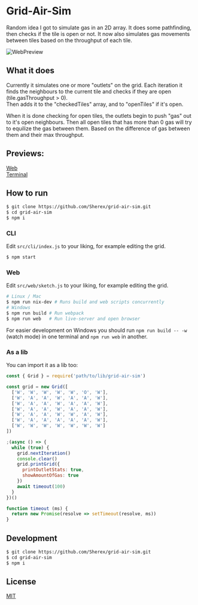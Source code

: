 # Grid-Air-Sim

Random idea I got to simulate gas in an 2D array. It does some pathfinding, then checks if the tile is open or not. It now also simulates gas movements between tiles based on the throughput of each tile.

![WebPreview](./assets/web-preview.gif)

## What it does
Currently it simulates one or more "outlets" on the grid. Each iteration it finds the neighbours to the current tile and checks if they are open (tile.gasThroughput > 0).  
Then adds it to the "checkedTiles" array, and to "openTiles" if it's open.

When it is done checking for open tiles, the outlets begin to push "gas" out to it's open neighbours. Then all open tiles that has more than 0 gas will try to equilize the gas between them. Based on the difference of gas between them and their max throughput.

## Previews:
[Web](./assets/previews.md#Web)  
[Terminal](./assets/previews.md#Terminal)  

## How to run
```sh
$ git clone https://github.com/Sherex/grid-air-sim.git
$ cd grid-air-sim
$ npm i
```
### CLI
Edit `src/cli/index.js` to your liking, for example editing the grid.
```sh
$ npm start
```

### Web
Edit `src/web/sketch.js` to your liking, for example editing the grid.
```sh
# Linux / Mac
$ npm run nix-dev # Runs build and web scripts concurrently
# Windows
$ npm run build # Run webpack
$ npm run web   # Run live-server and open browser
```
For easier development on Windows you should run
`npm run build -- -w` (watch mode) in one terminal and `npm run web` in another.

### As a lib
You can import it as a lib too:
```js
const { Grid } = require('path/to/lib/grid-air-sim')

const grid = new Grid([
  ['W', 'W', 'W', 'W', 'W', 'O', 'W'],
  ['W', 'A', 'A', 'W', 'A', 'A', 'W'],
  ['W', 'A', 'A', 'W', 'A', 'A', 'W'],
  ['W', 'A', 'A', 'W', 'A', 'A', 'W'],
  ['W', 'A', 'A', 'W', 'W', 'A', 'W'],
  ['W', 'A', 'A', 'A', 'A', 'A', 'W'],
  ['W', 'W', 'W', 'W', 'W', 'W', 'W']
])

;(async () => {
  while (true) {
    grid.nextIteration()
    console.clear()
    grid.printGrid({
      printOutletStats: true,
      showAmountOfGas: true
    })
    await timeout(100)
  }
})()

function timeout (ms) {
  return new Promise(resolve => setTimeout(resolve, ms))
}
```

## Development
```sh
$ git clone https://github.com/Sherex/grid-air-sim.git
$ cd grid-air-sim
$ npm i
```

## License

[MIT](LICENSE)
